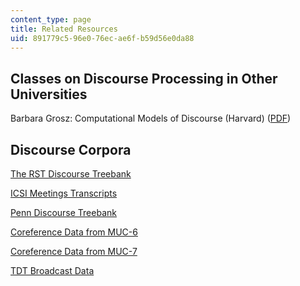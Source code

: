 ```yaml
---
content_type: page
title: Related Resources
uid: 891779c5-96e0-76ec-ae6f-b59d56e0da88
---
```


Classes on Discourse Processing in Other Universities
-----------------------------------------------------

Barbara Grosz: Computational Models of Discourse (Harvard) ([PDF](http://www.seas.harvard.edu/courses/cs288/handouts/references.pdf))

Discourse Corpora
-----------------

[The RST Discourse Treebank](http://www.isi.edu/~marcu/discourse/Corpora.html)

[ICSI Meetings Transcripts](http://www.ldc.upenn.edu/Catalog/CatalogEntry.jsp?catalogId=LDC2004T04)

[Penn Discourse Treebank](http://www.seas.upenn.edu/~pdtb/)

[Coreference Data from MUC-6](http://www.ldc.upenn.edu/Catalog/CatalogEntry.jsp?catalogId=LDC2003T13)

[Coreference Data from MUC-7](http://www.ldc.upenn.edu/Catalog/CatalogEntry.jsp?catalogId=LDC2001T02)

[TDT Broadcast Data](http://www.ldc.upenn.edu/Catalog/CatalogEntry.jsp?catalogId=LDC2000T44)
